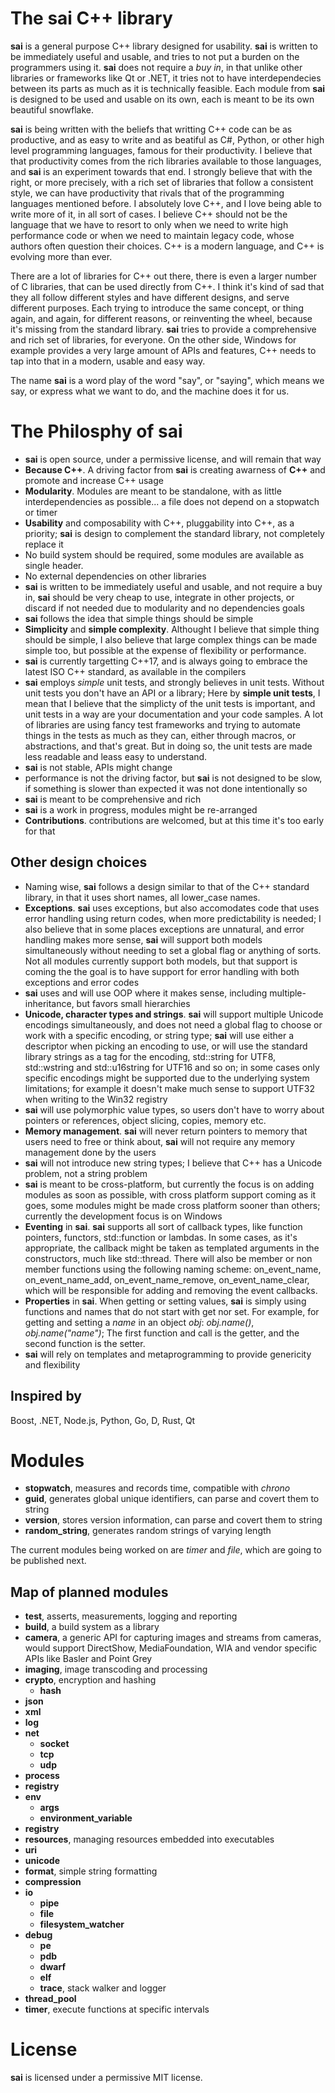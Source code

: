 # The sai C++ library
**sai** is a general purpose C++ library designed for usability. **sai** is written to be immediately useful and usable, and tries to not put a burden on the programmers using it.
**sai** does not require a *buy in*, in that unlike other libraries or frameworks like Qt or .NET, it tries
not to have interdependecies between its parts as much as it is technically feasible. Each module from **sai** is designed to be used and usable on its own, each is meant to be its own beautiful snowflake.

**sai** is being written with the beliefs that writting C++ code can be as productive, and as easy to write and as beatiful as C#, Python, or other high level programming languages, famous for their productivity. I believe that that productivity comes from the rich libraries available to those languages, and **sai** is an experiment towards that end.
I strongly believe that with the right, or more precisely, with a rich set of libraries that follow a consistent style, we can have productivity that rivals
that of the programming languages mentioned before.
I absolutely love C++, and I love being able to write more of it, in all sort of cases. I believe C++ should not be the language that we have to resort to
only when we need to write high performance code or when we need to maintain legacy code, whose authors often question their choices. C++ is a modern language, and C++ is evolving 
more than ever.

There are a lot of libraries for C++ out there, there is even a larger number of C libraries, that can be used directly from C++.
I think it's kind of sad that they all follow different styles and have different designs, and serve different purposes.
Each trying to introduce the same concept, or thing again, and again, for different reasons, or reinventing the wheel, because it's missing from the standard library. **sai** tries to provide a comprehensive and rich set of libraries, for everyone. On the other side, Windows for example provides a very large amount of APIs and features, C++ needs to tap into that in a modern, usable and easy way.

The name **sai** is a word play of the word "say", or "saying", which means we say, or express what we want to do, and the machine does it for us.

# The Philosphy of sai
- **sai** is open source, under a permissive license, and will remain that way
- **Because C++**. A driving factor from **sai** is creating awarness of **C++** and promote and increase C++ usage
- **Modularity**. Modules are meant to be standalone, with as little interdependencies as possible... a file does not depend on a stopwatch or timer
- **Usability** and composability with C++, pluggability into C++, as a priority; **sai** is design to complement the standard library, not completely replace it
- No build system should be required, some modules are available as single header.
- No external dependencies on other libraries
- **sai** is written to be immediately useful and usable, and not require a buy in, **sai** should be very cheap to use, integrate in other projects, or discard if not needed due to modularity and no dependencies goals
- **sai** follows the idea that simple things should be simple
- **Simplicity** and **simple complexity**. Althought I believe that simple thing should be simple, I also believe that large complex things can be made simple too, but possible at the expense of flexibility or performance. 
- **sai** is currently targetting C++17, and is always going to embrace the latest ISO C++ standard, as available in the compilers
- **sai** employs *simple* unit tests, and strongly believes in unit tests. Without unit tests you don't have an API or a library; Here by **simple unit tests**, I mean that I believe that the simplicty of the unit tests is important, and unit tests in a way are your documentation and your code samples. A lot of libraries are using fancy test frameworks and trying to automate things in the tests as much as they can, either through macros, or abstractions, and that's great. But in doing so, the unit tests are made less readable and leass easy to understand.
- **sai** is not stable, APIs might change
- performance is not the driving factor, but **sai** is not designed to be slow, if something is slower than expected it was not done intentionally so
- **sai** is meant to be comprehensive and rich
- **sai** is a work in progress, modules might be re-arranged 
- **Contributions**. contributions are welcomed, but at this time it's too early for that

## Other design choices
- Naming wise, **sai** follows a design similar to that of the C++ standard library, in that it uses short names, all lower_case names. 
- **Exceptions**. **sai** uses exceptions, but also accomodates code that uses error handling using return codes, when more predictability is needed; I also believe that in some places exceptions are unnatural, and error handling makes more sense, **sai** will support both models simultaneously without needing to set a global flag or anything of sorts. Not all modules currently support both models, but that support is coming the the goal is to have support for error handling with both exceptions and error codes
- **sai** uses and will use OOP where it makes sense, including multiple-inheritance, but favors small hierarchies
- **Unicode, character types and strings**. **sai** will support multiple Unicode encodings simultaneously, and does not need a global flag to choose or work with a specific encoding, or string type; **sai** will use either a descriptor when picking an encoding to use, or will use the standard library strings as a tag for the encoding, std::string for UTF8, std::wstring and std::u16string for UTF16 and so on; in some cases only specific encodings might be supported due to the underlying system limitations; for example it doesn't make much sense to support UTF32 when writing to the Win32 registry
- **sai** will use polymorphic value types, so users don't have to worry about pointers or references, object slicing, copies, memory etc.
- **Memory management**. **sai** will never return pointers to memory that users need to free or think about, **sai** will not require any memory management done by the users
- **sai** will not introduce new string types; I believe that C++ has a Unicode problem, not a string problem
- **sai** is meant to be cross-platform, but currently the focus is on adding modules as soon as possible, with cross platform support coming as it goes, some modules might be made cross platform sooner than others; currently the development focus is on Windows
- **Eventing** in **sai**. **sai** supports all sort of callback types, like function pointers, functors, std::function or lambdas. In some cases, as it's appropriate, the callback might be taken as templated arguments in the constructors, much like std::thread. There will also be member or non member functions using the following naming scheme: on_event_name, on_event_name_add, on_event_name_remove, on_event_name_clear, which will be responsible for adding and removing the event callbacks.
- **Properties** in **sai**. When getting or setting values, **sai** is simply using functions and names that do not start with get nor set. For example, for getting and setting a *name* in an object *obj*: *obj.name()*, *obj.name("name")*; The first function and call is the getter, and the second function is the setter.
- **sai** will rely on templates and metaprogramming to provide genericity and flexibility

## Inspired by

Boost, .NET, Node.js, Python, Go, D, Rust, Qt

# Modules 
- **stopwatch**, measures and records time, compatible with *chrono*
- **guid**, generates global unique identifiers, can parse and covert them to string 
- **version**, stores version information, can parse and covert them to string
- **random_string**, generates random strings of varying length

The current modules being worked on are *timer* and *file*, which are going to be published next.

## Map of planned modules
- **test**, asserts, measurements, logging and reporting
- **build**, a build system as a library
- **camera**, a generic API for capturing images and streams from cameras, would support DirectShow, MediaFoundation, WIA and vendor specific APIs like Basler and Point Grey
- **imaging**, image transcoding and processing
- **crypto**, encryption and hashing
  - **hash**
- **json**
- **xml**
- **log**
- **net**
  - **socket**
  - **tcp**
  - **udp**
- **process**
- **registry**
- **env**
  - **args**
  - **environment_variable**
- **registry**
- **resources**, managing resources embedded into executables
- **uri**
- **unicode**
- **format**, simple string formatting
- **compression**
- **io**
  - **pipe**
  - **file**
  - **filesystem_watcher**
- **debug**
  - **pe**
  - **pdb**
  - **dwarf**
  - **elf**
  - **trace**, stack walker and logger
- **thread_pool**
- **timer**, execute functions at specific intervals

# License
**sai** is licensed under a permissive MIT license.
